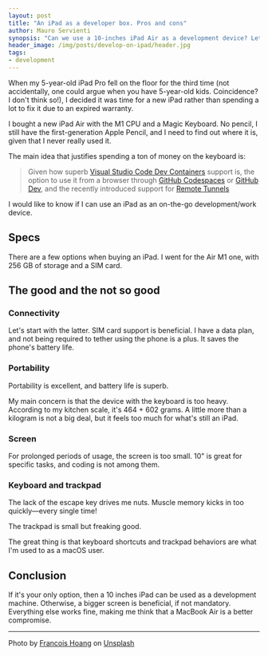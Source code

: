 ```yaml
---
layout: post
title: "An iPad as a developer box. Pros and cons"
author: Mauro Servienti
synopsis: "Can we use a 10-inches iPad Air as a development device? Let's find out what was my recent."
header_image: /img/posts/develop-on-ipad/header.jpg
tags:
- development
---
```


When my 5-year-old iPad Pro fell on the floor for the third time (not accidentally, one could argue when you have 5-year-old kids. Coincidence? I don't think so!), I decided it was time for a new iPad rather than spending a lot to fix it due to an expired warranty.

I bought a new iPad Air with the M1 CPU and a Magic Keyboard. No pencil, I still have the first-generation Apple Pencil, and I need to find out where it is, given that I never really used it.

The main idea that justifies spending a ton of money on the keyboard is:

> Given how superb [Visual Studio Code Dev Containers](https://milestone.topics.it/2021/06/11/visual-studio-code-remote-containers.html) support is, the option to use it from a browser through [GitHub Codespaces](https://github.com/features/codespaces) or [GitHub Dev](https://github.com/github/dev), and the recently introduced support for [Remote Tunnels](https://code.visualstudio.com/blogs/2022/12/07/remote-even-better)

I would like to know if I can use an iPad as an on-the-go development/work device.

## Specs

There are a few options when buying an iPad. I went for the Air M1 one, with 256 GB of storage and a SIM card.

## The good and the not so good

### Connectivity

Let's start with the latter. SIM card support is beneficial. I have a data plan, and not being required to tether using the phone is a plus. It saves the phone's battery life.

### Portability

Portability is excellent, and battery life is superb.

My main concern is that the device with the keyboard is too heavy. According to my kitchen scale, it's 464 + 602 grams. A little more than a kilogram is not a big deal, but it feels too much for what's still an iPad.

### Screen

For prolonged periods of usage, the screen is too small. 10" is great for specific tasks, and coding is not among them.

### Keyboard and trackpad

The lack of the escape key drives me nuts. Muscle memory kicks in too quickly—every single time!

The trackpad is small but freaking good.

The great thing is that keyboard shortcuts and trackpad behaviors are what I'm used to as a macOS user.

## Conclusion

If it's your only option, then a 10 inches iPad can be used as a development machine. Otherwise, a bigger screen is beneficial, if not mandatory. Everything else works fine, making me think that a MacBook Air is a better compromise.

---

Photo by <a href="https://unsplash.com/fr/@aoirostudio?utm_source=unsplash&utm_medium=referral&utm_content=creditCopyText">Francois  Hoang</a> on <a href="https://unsplash.com/s/photos/ipad?utm_source=unsplash&utm_medium=referral&utm_content=creditCopyText">Unsplash</a>
